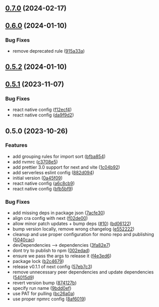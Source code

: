 

## [0.7.0](https://github.com/novemberfiveco/eslint-config/compare/eslint-config-react-native@0.6.0...eslint-config-react-native@0.7.0) (2024-02-17)

## [0.6.0](https://github.com/novemberfiveco/eslint-config/compare/eslint-config-react-native@0.5.2...eslint-config-react-native@0.6.0) (2024-01-10)


### Bug Fixes

* remove deprecated rule ([915a33a](https://github.com/novemberfiveco/eslint-config/commit/915a33a9ce003a0d97106c29d59da02a4972e457))

## [0.5.2](https://github.com/novemberfiveco/eslint-config/compare/eslint-config-react-native@0.5.1...eslint-config-react-native@0.5.2) (2024-01-10)

## [0.5.1](https://github.com/novemberfiveco/eslint-config/compare/eslint-config-react-native@0.5.0...eslint-config-react-native@0.5.1) (2023-11-07)


### Bug Fixes

* react native config ([f12ecf4](https://github.com/novemberfiveco/eslint-config/commit/f12ecf4dd839b56111ffa754f60525310769b927))
* react native config ([da9f9d2](https://github.com/novemberfiveco/eslint-config/commit/da9f9d20f069c7c330f026acf37525abead9a7c6))

## 0.5.0 (2023-10-26)


### Features

* add grouping rules for import sort ([bfba854](https://github.com/novemberfiveco/eslint-config/commit/bfba854ed5549bd9efe5c0d954e7ff5efaa99fa1))
* add nvmrc ([c3708e5](https://github.com/novemberfiveco/eslint-config/commit/c3708e5b6429100d74e3c778a7ba5af866664a5e))
* add prettier 3.0 support for next and vite ([1c04b92](https://github.com/novemberfiveco/eslint-config/commit/1c04b92f56564299ada70f2ce9b392c8d8b9b2a2))
* add serverless eslint config ([882d094](https://github.com/novemberfiveco/eslint-config/commit/882d0940a6878ebc7638075bba84bd34c90c2ff2))
* initial version ([0a45f09](https://github.com/novemberfiveco/eslint-config/commit/0a45f09600ddd2befcf89e2ccc0f5ed6c71ebff5))
* react native config ([a6c8cb9](https://github.com/novemberfiveco/eslint-config/commit/a6c8cb974c2e082f8a035c73b6ec001ff8abcdb2))
* react native config ([bfb5bf9](https://github.com/novemberfiveco/eslint-config/commit/bfb5bf94df6ac898137d0dcea4259b77ccb6c1e0))


### Bug Fixes

* add missing deps in package json ([7acfe30](https://github.com/novemberfiveco/eslint-config/commit/7acfe30feb8af89e1e9bc0dc5db1c3a5a22bee5e))
* align cra config with next ([f02de00](https://github.com/novemberfiveco/eslint-config/commit/f02de00ed8ba86742e55c7fc2bcc8b39275dd1d7))
* allow minor patch updates + bump deps ([#10](https://github.com/novemberfiveco/eslint-config/issues/10)) ([bd06122](https://github.com/novemberfiveco/eslint-config/commit/bd06122161f8a1c6cc49d4da22553a3acedacbc8))
* bump version locally, remove wrong changelog ([e552222](https://github.com/novemberfiveco/eslint-config/commit/e55222220c9bd081a2bd5200aae225874ff7dfed))
* cleanup and use proper configuration for mono repo and publishing ([5040cac](https://github.com/novemberfiveco/eslint-config/commit/5040caccf23080b0c7f2815c468e8b3381054970))
* devDependencies --> dependencies ([3fa82e7](https://github.com/novemberfiveco/eslint-config/commit/3fa82e7ec8817f0ea933081f1913adecf7d77813))
* dont try to publish to npm ([002edad](https://github.com/novemberfiveco/eslint-config/commit/002edadcc00670e6d3d7dc1142218c4e93cca6c4))
* ensure we pass the args to release it ([f4e3ed6](https://github.com/novemberfiveco/eslint-config/commit/f4e3ed65ef3fa5650103c026dcafe6766fecc516))
* package lock ([b2c4679](https://github.com/novemberfiveco/eslint-config/commit/b2c4679778aad397df965cd3424995d2c705ad3b))
* release v0.1.1 of next config ([57eb7c3](https://github.com/novemberfiveco/eslint-config/commit/57eb7c3a048bc7b60527d5c17c65e61d3828883b))
* remove unnecessary peer dependencies and update dependencies ([54015d9](https://github.com/novemberfiveco/eslint-config/commit/54015d94c87865afbfcc689b1e5440df209f20fe))
* revert version bump ([874127b](https://github.com/novemberfiveco/eslint-config/commit/874127bbc4f9d4e5a2221388b4ff7e52bb608766))
* specify run name ([9bdd0ef](https://github.com/novemberfiveco/eslint-config/commit/9bdd0ef60d4d7c1243e067a61e7f9fcb647e9a72))
* use PAT for pulling ([bc26a0a](https://github.com/novemberfiveco/eslint-config/commit/bc26a0ad857534dfcd5ad10788e241535c0aa75f))
* use proper npmrc config ([8af6019](https://github.com/novemberfiveco/eslint-config/commit/8af6019181040d637f067ff5e0ebd4a75293651b))